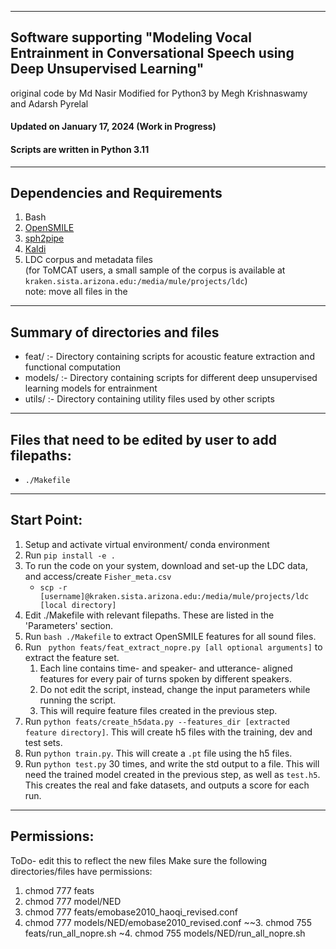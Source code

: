 ------------------------------------------------------------------------------------------
Software supporting "Modeling Vocal Entrainment in Conversational Speech using Deep Unsupervised Learning"
------------------------------------------------------------------------------------------

original code by Md Nasir 
Modified for Python3 by Megh Krishnaswamy and Adarsh Pyrelal


#### Updated on January 17, 2024 (Work in Progress)
#### Scripts are written in Python 3.11


------------
Dependencies and Requirements
------------
1. Bash
2. [OpenSMILE](https://github.com/audeering/opensmile)
3. [sph2pipe](https://github.com/burrmill/sph2pipe)
5. [Kaldi](https://kaldi-asr.org)
4. LDC corpus and metadata files <br>(for ToMCAT users, a small sample of the corpus is available at `kraken.sista.arizona.edu:/media/mule/projects/ldc`)
<br> note: move all files in the

------------------------
Summary of directories and files
--------------------------------

- feat/ :- Directory containing scripts for acoustic feature extraction and functional computation
- models/ :- Directory containing scripts for different deep unsupervised learning models for entrainment
- utils/ :- Directory containing utility files used by other scripts

------------------------
Files that need to be edited by user to add filepaths:
------------------------

- `./Makefile`

------------------------
Start Point:
------------------------
1. Setup and activate virtual environment/ conda environment
2. Run `pip install -e .`
3. To run the code on your system, download and set-up the LDC data, and access/create `Fisher_meta.csv`
    -   `scp -r [username]@kraken.sista.arizona.edu:/media/mule/projects/ldc [local directory]`
3. Edit ./Makefile with relevant filepaths. These are listed in the 'Parameters' section.
4. Run `bash ./Makefile` to extract OpenSMILE features for all sound files.
5. Run ` python feats/feat_extract_nopre.py [all optional arguments]` to extract the feature set.
    1. Each line contains time- and speaker- and utterance- aligned features for every pair of turns spoken by different speakers.
    2. Do not edit the script, instead, change the input parameters while running the script.
    3. This will require feature files created in the previous step.
6. Run `python feats/create_h5data.py --features_dir [extracted feature directory]`. This will create h5 files with the training, dev and test sets.
7. Run `python train.py`. This will create a `.pt` file using the h5 files.
8. Run `python test.py` 30 times, and write the std output to a file. This will need the trained model created in the previous step, as well as `test.h5`. This creates the real and fake datasets, and outputs a score for each run.

------------------------
Permissions:
------------------------
ToDo- edit this to reflect the new files
Make sure the following directories/files have permissions:
1. chmod 777 feats
2. chmod 777 model/NED
3. chmod 777 feats/emobase2010_haoqi_revised.conf
4. chmod 777 models/NED/emobase2010_revised.conf
~~3. chmod 755 feats/run_all_nopre.sh
~4. chmod 755 models/NED/run_all_nopre.sh
